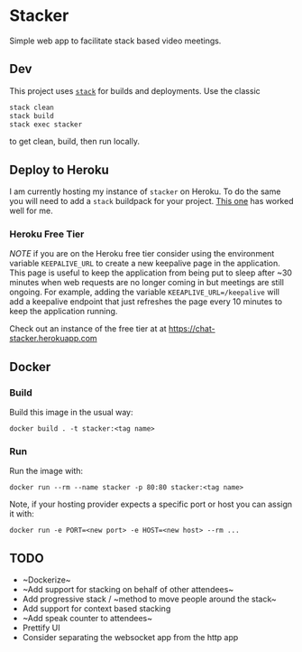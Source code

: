 # Stacker

Simple web app to facilitate stack based video meetings.

## Dev

This project uses [`stack`](https://docs.haskellstack.org/en/stable/README/) for builds
and deployments. Use the classic

```sh
stack clean
stack build
stack exec stacker
```

to get clean, build, then run locally.

## Deploy to Heroku

I am currently hosting my instance of `stacker` on Heroku. To do the same you
will need to add a `stack` buildpack for your project. [This
one](https://github.com/mfine/heroku-buildpack-stack) has worked well for me.

### Heroku Free Tier

*NOTE* if you are on the Heroku free tier consider using the environment variable
`KEEPALIVE_URL` to create a new keepalive page in the application. This page is
useful to keep the application from being put to sleep after ~30 minutes when
web requests are no longer coming in but meetings are still ongoing. For example,
adding the variable `KEEAPLIVE_URL=/keepalive` will add a keepalive endpoint that
just refreshes the page every 10 minutes to keep the application running.

Check out an instance of the free tier at at https://chat-stacker.herokuapp.com


## Docker

### Build

Build this image in the usual way:

```
docker build . -t stacker:<tag name>
```

### Run

Run the image with:

```
docker run --rm --name stacker -p 80:80 stacker:<tag name>
```

Note, if your hosting provider expects a specific port or host you can assign it
with:

```
docker run -e PORT=<new port> -e HOST=<new host> --rm ...  
```


## TODO

- ~Dockerize~
- ~Add support for stacking on behalf of other attendees~
- Add progressive stack / ~method to move people around the stack~
- Add support for context based stacking
- ~Add speak counter to attendees~
- Prettify UI
- Consider separating the websocket app from the http app
